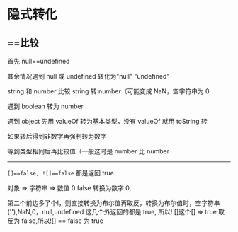 # 隐式转化

## ==比较

首先 null==undefined

其余情况遇到 null 或 undefined 转化为"null" "undefined"

string 和 number 比较 string 转 number（可能变成 NaN，空字符串为 0

遇到 boolean 转为 number

遇到 object 先用 valueOf 转为基本类型，没有 valueOf 就用 toString 转

如果转后得到非数字再强制转为数字

等到类型相同后再比较值（一般这时是 number 比 number

---

`[]==false, ![]==false` 都是返回 true

对象 => 字符串 => 数值 0 false 转换为数字 0,

第二个前边多了个!，则直接转换为布尔值再取反，转换为布尔值时，空字符串(''),NaN,0，null,undefined 这几个外返回的都是 true, 所以! []这个[] => true 取反为 false,所以![] == false 为 true
